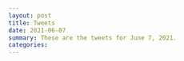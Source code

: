```yaml
---
layout: post
title: Tweets
date: 2021-06-07
summary: These are the tweets for June 7, 2021.
categories:
---
```


